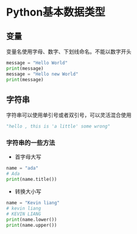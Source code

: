 # Python基本数据类型

## 变量

变量名使用字母、数字、下划线命名。不能以数字开头

```python
message = "Hello World"
print(message)
message = "Hello new World"
print(message)
```

## 字符串

字符串可以使用单引号或者双引号，可以灵活混合使用

```python
"hello , this is 'a little' some wrong"
```

### 字符串的一些方法

* 首字母大写

```python
name = "ada"
# Ada 
print(name.title())
```

* 转换大小写

```python
name = "Kevin liang"
# kevin liang
# KEVIN LIANG
print(name.lower())
print(name.upper())
```
